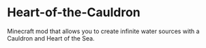 # Heart-of-the-Cauldron
Minecraft mod that allows you to create infinite water sources with a Cauldron and Heart of the Sea.
